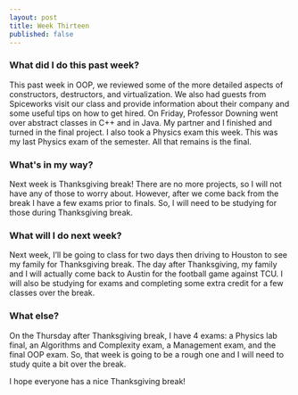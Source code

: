 ```yaml
---
layout: post
title: Week Thirteen
published: false
---
```


### What did I do this past week?
This past week in OOP, we reviewed some of the more detailed aspects of constructors, destructors, and virtualization. We also had guests from Spiceworks visit our class and provide information about their company and some useful tips on how to get hired. On Friday, Professor Downing went over abstract classes in C++ and in Java. My partner and I finished and turned in the final project. I also took a Physics exam this week. This was my last Physics exam of the semester. All that remains is the final. 

### What's in my way?
Next week is Thanksgiving break! There are no more projects, so I will not have any of those to worry about. However, after we come back from the break I have a few exams prior to finals. So, I will need to be studying for those during Thanksgiving break.

### What will I do next week?
Next week, I’ll be going to class for two days then driving to Houston to see my family for Thanksgiving break. The day after Thanksgiving, my family and I will actually come back to Austin for the football game against TCU. I will also be studying for exams and completing some extra credit for a few classes over the break.

### What else?
On the Thursday after Thanksgiving break, I have 4 exams: a Physics lab final, an Algorithms and Complexity exam, a Management exam, and the final OOP exam. So, that week is going to be a rough one and I will need to study quite a bit over the break. 


I hope everyone has a nice Thanksgiving break!
